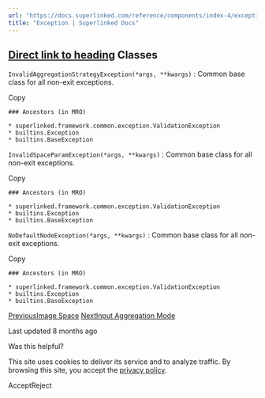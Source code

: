 ```yaml
---
url: "https://docs.superlinked.com/reference/components/index-4/exception"
title: "Exception | Superlinked Docs"
---
```


## [Direct link to heading](https://docs.superlinked.com/reference/components/index-4/exception\#classes)    Classes

`InvalidAggregationStrategyException(*args, **kwargs)` : Common base class for all non-exit exceptions.

Copy

```inline-grid min-w-full grid-cols-[auto_1fr] [count-reset:line] print:whitespace-pre-wrap
### Ancestors (in MRO)

* superlinked.framework.common.exception.ValidationException
* builtins.Exception
* builtins.BaseException
```

`InvalidSpaceParamException(*args, **kwargs)` : Common base class for all non-exit exceptions.

Copy

```inline-grid min-w-full grid-cols-[auto_1fr] [count-reset:line] print:whitespace-pre-wrap
### Ancestors (in MRO)

* superlinked.framework.common.exception.ValidationException
* builtins.Exception
* builtins.BaseException
```

`NoDefaultNodeException(*args, **kwargs)` : Common base class for all non-exit exceptions.

Copy

```inline-grid min-w-full grid-cols-[auto_1fr] [count-reset:line] print:whitespace-pre-wrap
### Ancestors (in MRO)

* superlinked.framework.common.exception.ValidationException
* builtins.Exception
* builtins.BaseException
```

[PreviousImage Space](https://docs.superlinked.com/reference/components/index-4/image_space) [NextInput Aggregation Mode](https://docs.superlinked.com/reference/components/index-4/input_aggregation_mode)

Last updated 8 months ago

Was this helpful?

This site uses cookies to deliver its service and to analyze traffic. By browsing this site, you accept the [privacy policy](https://superlinked.com/policies/privacy-policy).

AcceptReject